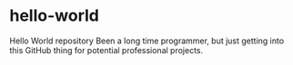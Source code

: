 # hello-world
Hello World repository
Been a long time programmer, but just getting into this GitHub thing for potential professional projects.
